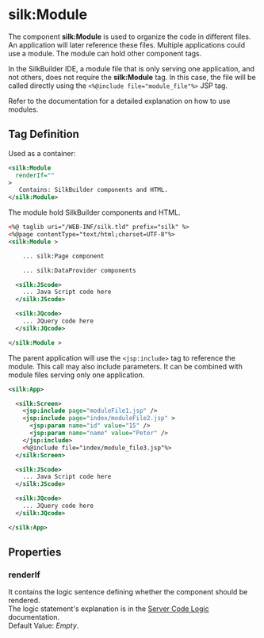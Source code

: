 # silk:Module
The component **silk:Module** is used to organize the code in different files. An application will later reference these files. Multiple applications could use a module. The module can hold other component tags.

In the SilkBuilder IDE, a module file that is only serving one application, and not others, does not require the **silk:Module** tag. In this case, the file will be called directly using the ```<%@include file="module_file"%>``` JSP tag.

Refer to the documentation for a detailed explanation on how to use modules.

## Tag Definition
Used as a container:
```xml
<silk:Module
  renderIf=""
>
   Contains: SilkBuilder components and HTML.
</silk:Module>
```
The module hold SilkBuilder components and HTML.
```xml
<%@ taglib uri="/WEB-INF/silk.tld" prefix="silk" %>
<%@page contentType="text/html;charset=UTF-8"%>
<silk:Module >

    ... silk:Page component

    ... silk:DataProvider components

  <silk:JScode>
    ... Java Script code here
  </silk:JScode>

  <silk:JQcode>
    ... JQuery code here
  </silk:JQcode>

</silk:Module >
```
The parent application will use the ```<jsp:include>``` tag to reference the module. This call may also include parameters. It can be combined with module files serving only one application.
```xml
<silk:App>

  <silk:Screen>
    <jsp:include page="moduleFile1.jsp" />
    <jsp:include page="index/moduleFile2.jsp" >
      <jsp:param name="id" value="15" />
      <jsp:param name="name" value="Peter" />
    </jsp:include>
    <%@include file="index/module_file3.jsp"%>
  </silk:Screen>

  <silk:JScode>
    ... Java Script code here
  </silk:JScode>

  <silk:JQcode>
    ... JQuery code here
  </silk:JQcode>

</silk:App>
```

## Properties 
### renderIf
It contains the logic sentence defining whether the component should be rendered.<br>The logic statement's explanation is in the  <a href="how_to/server_code_logic.md">Server Code Logic</a> documentation.<br>Default Value: *Empty*.
